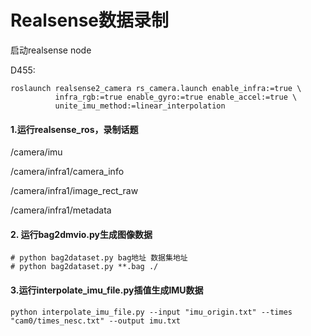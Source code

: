 # Realsense数据录制

启动realsense node

D455:
```shell
roslaunch realsense2_camera rs_camera.launch enable_infra:=true \
          infra_rgb:=true enable_gyro:=true enable_accel:=true \
          unite_imu_method:=linear_interpolation
```


#### 1.运行realsense_ros，录制话题


/camera/imu

/camera/infra1/camera_info

/camera/infra1/image_rect_raw

/camera/infra1/metadata

#### 2. 运行bag2dmvio.py生成图像数据

```
# python bag2dataset.py bag地址 数据集地址
# python bag2dataset.py **.bag ./
```

#### 3.运行interpolate_imu_file.py插值生成IMU数据

```
python interpolate_imu_file.py --input "imu_origin.txt" --times "cam0/times_nesc.txt" --output imu.txt
```

